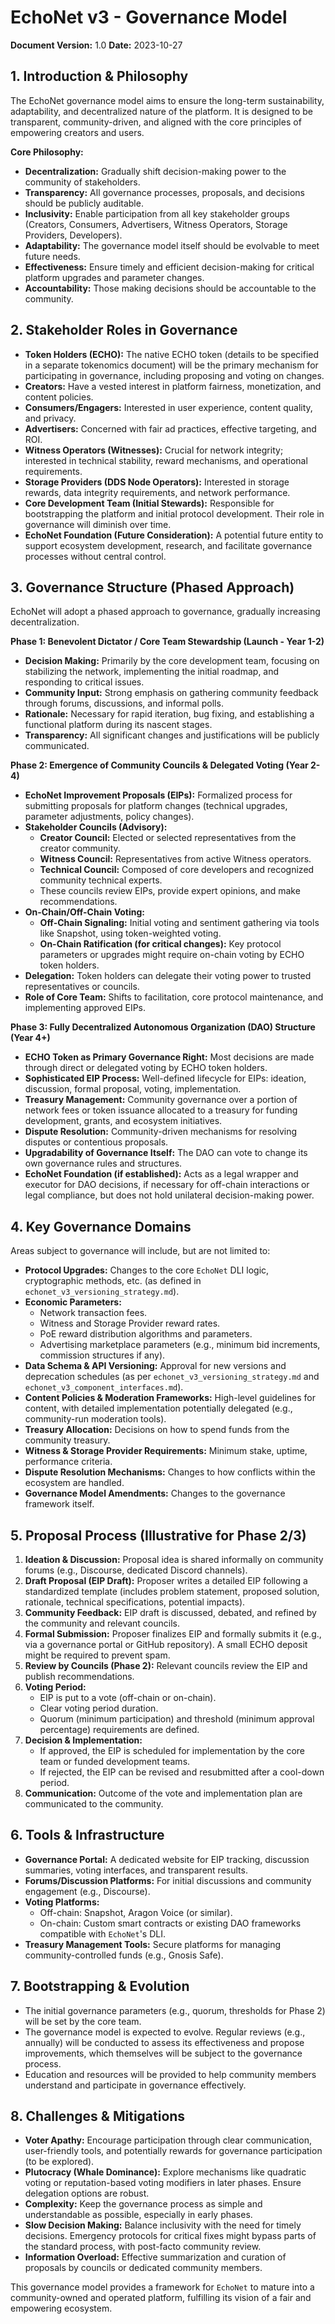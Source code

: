# EchoNet v3 - Governance Model

**Document Version:** 1.0
**Date:** 2023-10-27

## 1. Introduction & Philosophy

The EchoNet governance model aims to ensure the long-term sustainability, adaptability, and decentralized nature of the platform. It is designed to be transparent, community-driven, and aligned with the core principles of empowering creators and users.

**Core Philosophy:**

*   **Decentralization:** Gradually shift decision-making power to the community of stakeholders.
*   **Transparency:** All governance processes, proposals, and decisions should be publicly auditable.
*   **Inclusivity:** Enable participation from all key stakeholder groups (Creators, Consumers, Advertisers, Witness Operators, Storage Providers, Developers).
*   **Adaptability:** The governance model itself should be evolvable to meet future needs.
*   **Effectiveness:** Ensure timely and efficient decision-making for critical platform upgrades and parameter changes.
*   **Accountability:** Those making decisions should be accountable to the community.

## 2. Stakeholder Roles in Governance

*   **Token Holders (ECHO):** The native ECHO token (details to be specified in a separate tokenomics document) will be the primary mechanism for participating in governance, including proposing and voting on changes.
*   **Creators:** Have a vested interest in platform fairness, monetization, and content policies.
*   **Consumers/Engagers:** Interested in user experience, content quality, and privacy.
*   **Advertisers:** Concerned with fair ad practices, effective targeting, and ROI.
*   **Witness Operators (Witnesses):** Crucial for network integrity; interested in technical stability, reward mechanisms, and operational requirements.
*   **Storage Providers (DDS Node Operators):** Interested in storage rewards, data integrity requirements, and network performance.
*   **Core Development Team (Initial Stewards):** Responsible for bootstrapping the platform and initial protocol development. Their role in governance will diminish over time.
*   **EchoNet Foundation (Future Consideration):** A potential future entity to support ecosystem development, research, and facilitate governance processes without central control.

## 3. Governance Structure (Phased Approach)

EchoNet will adopt a phased approach to governance, gradually increasing decentralization.

**Phase 1: Benevolent Dictator / Core Team Stewardship (Launch - Year 1-2)**

*   **Decision Making:** Primarily by the core development team, focusing on stabilizing the network, implementing the initial roadmap, and responding to critical issues.
*   **Community Input:** Strong emphasis on gathering community feedback through forums, discussions, and informal polls.
*   **Rationale:** Necessary for rapid iteration, bug fixing, and establishing a functional platform during its nascent stages.
*   **Transparency:** All significant changes and justifications will be publicly communicated.

**Phase 2: Emergence of Community Councils & Delegated Voting (Year 2-4)**

*   **EchoNet Improvement Proposals (EIPs):** Formalized process for submitting proposals for platform changes (technical upgrades, parameter adjustments, policy changes).
*   **Stakeholder Councils (Advisory):**
    *   **Creator Council:** Elected or selected representatives from the creator community.
    *   **Witness Council:** Representatives from active Witness operators.
    *   **Technical Council:** Composed of core developers and recognized community technical experts.
    *   These councils review EIPs, provide expert opinions, and make recommendations.
*   **On-Chain/Off-Chain Voting:**
    *   **Off-Chain Signaling:** Initial voting and sentiment gathering via tools like Snapshot, using token-weighted voting.
    *   **On-Chain Ratification (for critical changes):** Key protocol parameters or upgrades might require on-chain voting by ECHO token holders.
*   **Delegation:** Token holders can delegate their voting power to trusted representatives or councils.
*   **Role of Core Team:** Shifts to facilitation, core protocol maintenance, and implementing approved EIPs.

**Phase 3: Fully Decentralized Autonomous Organization (DAO) Structure (Year 4+)**

*   **ECHO Token as Primary Governance Right:** Most decisions are made through direct or delegated voting by ECHO token holders.
*   **Sophisticated EIP Process:** Well-defined lifecycle for EIPs: ideation, discussion, formal proposal, voting, implementation.
*   **Treasury Management:** Community governance over a portion of network fees or token issuance allocated to a treasury for funding development, grants, and ecosystem initiatives.
*   **Dispute Resolution:** Community-driven mechanisms for resolving disputes or contentious proposals.
*   **Upgradability of Governance Itself:** The DAO can vote to change its own governance rules and structures.
*   **EchoNet Foundation (if established):** Acts as a legal wrapper and executor for DAO decisions, if necessary for off-chain interactions or legal compliance, but does not hold unilateral decision-making power.

## 4. Key Governance Domains

Areas subject to governance will include, but are not limited to:

*   **Protocol Upgrades:** Changes to the core `EchoNet` DLI logic, cryptographic methods, etc. (as defined in `echonet_v3_versioning_strategy.md`).
*   **Economic Parameters:**
    *   Network transaction fees.
    *   Witness and Storage Provider reward rates.
    *   PoE reward distribution algorithms and parameters.
    *   Advertising marketplace parameters (e.g., minimum bid increments, commission structures if any).
*   **Data Schema & API Versioning:** Approval for new versions and deprecation schedules (as per `echonet_v3_versioning_strategy.md` and `echonet_v3_component_interfaces.md`).
*   **Content Policies & Moderation Frameworks:** High-level guidelines for content, with detailed implementation potentially delegated (e.g., community-run moderation tools).
*   **Treasury Allocation:** Decisions on how to spend funds from the community treasury.
*   **Witness & Storage Provider Requirements:** Minimum stake, uptime, performance criteria.
*   **Dispute Resolution Mechanisms:** Changes to how conflicts within the ecosystem are handled.
*   **Governance Model Amendments:** Changes to the governance framework itself.

## 5. Proposal Process (Illustrative for Phase 2/3)

1.  **Ideation & Discussion:** Proposal idea is shared informally on community forums (e.g., Discourse, dedicated Discord channels).
2.  **Draft Proposal (EIP Draft):** Proposer writes a detailed EIP following a standardized template (includes problem statement, proposed solution, rationale, technical specifications, potential impacts).
3.  **Community Feedback:** EIP draft is discussed, debated, and refined by the community and relevant councils.
4.  **Formal Submission:** Proposer finalizes EIP and formally submits it (e.g., via a governance portal or GitHub repository). A small ECHO deposit might be required to prevent spam.
5.  **Review by Councils (Phase 2):** Relevant councils review the EIP and publish recommendations.
6.  **Voting Period:**
    *   EIP is put to a vote (off-chain or on-chain).
    *   Clear voting period duration.
    *   Quorum (minimum participation) and threshold (minimum approval percentage) requirements are defined.
7.  **Decision & Implementation:**
    *   If approved, the EIP is scheduled for implementation by the core team or funded development teams.
    *   If rejected, the EIP can be revised and resubmitted after a cool-down period.
8.  **Communication:** Outcome of the vote and implementation plan are communicated to the community.

## 6. Tools & Infrastructure

*   **Governance Portal:** A dedicated website for EIP tracking, discussion summaries, voting interfaces, and transparent results.
*   **Forums/Discussion Platforms:** For initial discussions and community engagement (e.g., Discourse).
*   **Voting Platforms:**
    *   Off-chain: Snapshot, Aragon Voice (or similar).
    *   On-chain: Custom smart contracts or existing DAO frameworks compatible with `EchoNet`'s DLI.
*   **Treasury Management Tools:** Secure platforms for managing community-controlled funds (e.g., Gnosis Safe).

## 7. Bootstrapping & Evolution

*   The initial governance parameters (e.g., quorum, thresholds for Phase 2) will be set by the core team.
*   The governance model is expected to evolve. Regular reviews (e.g., annually) will be conducted to assess its effectiveness and propose improvements, which themselves will be subject to the governance process.
*   Education and resources will be provided to help community members understand and participate in governance effectively.

## 8. Challenges & Mitigations

*   **Voter Apathy:** Encourage participation through clear communication, user-friendly tools, and potentially rewards for governance participation (to be explored).
*   **Plutocracy (Whale Dominance):** Explore mechanisms like quadratic voting or reputation-based voting modifiers in later phases. Ensure delegation options are robust.
*   **Complexity:** Keep the governance process as simple and understandable as possible, especially in early phases.
*   **Slow Decision Making:** Balance inclusivity with the need for timely decisions. Emergency protocols for critical fixes might bypass parts of the standard process, with post-facto community review.
*   **Information Overload:** Effective summarization and curation of proposals by councils or dedicated community members.

This governance model provides a framework for `EchoNet` to mature into a community-owned and operated platform, fulfilling its vision of a fair and empowering ecosystem.
